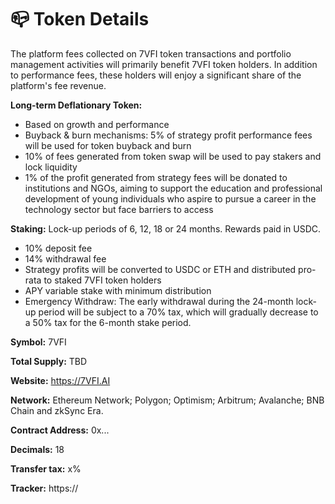 # 📪 Token Details

The platform fees collected on 7VFI token transactions and portfolio management activities will primarily benefit 7VFI token holders. In addition to performance fees, these holders will enjoy a significant share of the platform's fee revenue.

**Long-term Deflationary Token:**

* Based on growth and performance
* Buyback & burn mechanisms: 5% of strategy profit performance fees will be used for token buyback and burn
* 10% of fees generated from token swap will be used to pay stakers and lock liquidity
* 1% of the profit generated from strategy fees will be donated to institutions and NGOs, aiming to support the education and professional development of young individuals who aspire to pursue a career in the technology sector but face barriers to access

**Staking:** Lock-up periods of 6, 12, 18 or 24 months. Rewards paid in USDC.

* 10% deposit fee
* 14% withdrawal fee
* Strategy profits will be converted to USDC or ETH and distributed pro-rata to staked 7VFI token holders
* APY variable stake with minimum distribution
* Emergency Withdraw: The early withdrawal during the 24-month lock-up period will be subject to a 70% tax, which will gradually decrease to a 50% tax for the 6-month stake period.

**Symbol:** 7VFI

**Total Supply:** TBD&#x20;

**Website:** https://7VFI.AI

**Network:** Ethereum Network; Polygon; Optimism; Arbitrum; Avalanche; BNB Chain and zkSync Era.

**Contract Address:** 0x...

**Decimals:** 18&#x20;

**Transfer tax:** x%&#x20;

**Tracker:** https://
